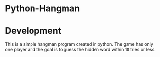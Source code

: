 # Python-Hangman
# Development
This is a simple hangman program created in python. 
The game has only one player and the goal is to guess the hidden word within 10 tries or less.

